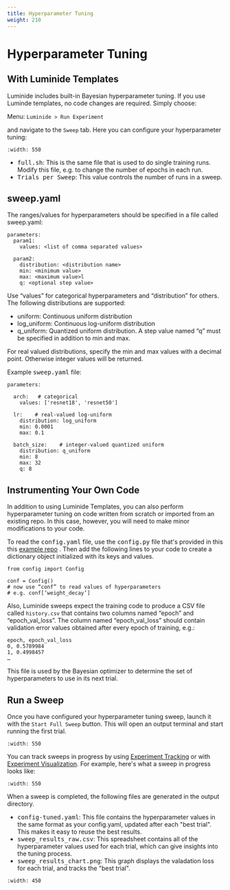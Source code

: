 ```yaml
---
title: Hyperparameter Tuning
weight: 210
---
```


# Hyperparameter Tuning

## With Luminide Templates

Luminide includes built-in Bayesian hyperparameter tuning.  If you use Luminde templates, no code changes are required.  Simply choose:

Menu: `Luminide > Run Experiment`

and navigate to the `Sweep` tab.  Here you can configure your hyperparameter tuning:

```{image} ../images/feb-hyperparameter-sweep.png
:width: 550
```

- <kbd>full.sh</kbd>: This is the same file that is used to do single training runs.  Modify this file, e.g. to change the number of epochs in each run.
- <kbd>Trials per Sweep</kbd>: This value controls the number of runs in a sweep.

## sweep.yaml

The ranges/values for hyperparameters should be specified in a file called sweep.yaml:

```
parameters:
  param1:
    values: <list of comma separated values>

  param2:
    distribution: <distribution name>
    min: <minimum value>
    max: <maximum value>l
    q: <optional step value>
```

Use “values” for categorical hyperparameters and “distribution” for others. The following distributions are supported:
- uniform: Continuous uniform distribution
- log_uniform: Continuous log-uniform distribution 
- q_uniform: Quantized uniform distribution. A step value named “q” must be specified in addition to min and max.

For real valued distributions, specify the min and max values with a decimal point. Otherwise integer values will be returned.

Example <kbd>sweep.yaml</kbd> file:

```
parameters:

  arch:   # categorical
    values: ['resnet18', 'resnet50']

  lr:    # real-valued log-uniform
    distribution: log_uniform
    min: 0.0001
    max: 0.1

  batch_size:    # integer-valued quantized uniform
    distribution: q_uniform
    min: 8
    max: 32
    q: 8
```

## Instrumenting Your Own Code

In addition to using Luminide Templates, you can also perform hyperparameter tuning on code written from scratch or imported from an existing repo.  In this case, however, you will need to make minor modifications to your code.

To read the <kbd>config.yaml</kbd> file, use the <kbd>config.py</kbd> file that's provided in this
this [example repo](https://github.com/luminide/example-generic) . Then add the following lines to your code to create a dictionary object initialized with its keys and values.

```
from config import Config

conf = Config()
# now use “conf” to read values of hyperparameters
# e.g. conf[‘weight_decay’]
```

Also, Luminide sweeps expect the training code to produce a CSV file called `history.csv` that contains two columns named “epoch” and “epoch_val_loss”. The column named “epoch_val_loss” should contain validation error values obtained after every epoch of training, e.g.:

```
epoch, epoch_val_loss
0, 0.5789984
1, 0.4998457
…
```

This file is used by the Bayesian optimizer to determine the set of hyperparameters to use in its next trial.

## Run a Sweep

Once you have configured your hyperparameter tuning sweep, launch it with the `Start Full Sweep` button.  This will open an output terminal and start running the first trial.

```{image} ../images/feb-hyperparameter-output.png
:width: 550
```

You can track sweeps in progress by using [Experiment Tracking](docs/run-experiment#experiment-tracking) or with [Experiment Visualization](docs/run-experiment#experiment-visualization).  For example, here's what a sweep in progress looks like:

```{image} ../images/feb-hyperparameter-visualization.png
:width: 550
```

When a sweep is completed, the following files are generated in the output directory.

- <kbd>config-tuned.yaml</kbd>: This file contains the hyperparameter values in the same format as your config.yaml, updated after each "best trial".  This makes it easy to reuse the best results.
- <kbd>sweep_results_raw.csv</kbd>: This spreadsheet contains all of the hyperparameter values used for each trial, which can give insights into the tuning process.
- <kbd>sweep_results_chart.png</kbd>: This graph displays the valadation loss for each trial, and tracks the "best trial".

```{image} ../images/feb-full-sweep-graph.png
:width: 450
```
